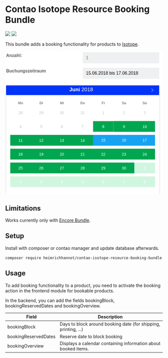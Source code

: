 # Contao Isotope Resource Booking Bundle

[![](https://img.shields.io/packagist/v/heimrichhannot/contao-isotope-resource-booking-bundle.svg)](https://packagist.org/packages/heimrichhannot/contao-isotope-resource-booking-bundle)
[![](https://img.shields.io/packagist/dt/heimrichhannot/contao-isotope-resource-booking-bundle.svg)](https://packagist.org/packages/heimrichhannot/contao-isotope-resource-booking-bundle)

This bundle adds a booking functionality for products to [Isotope](https://isotopeecommerce.org).

![](docs/img/booking_frontend.png)

## Limitations

Works currently only with [Encore Bundle](https://github.com/heimrichhannot/contao-encore-bundle).

## Setup

Install with composer or contao manager and update database afterwards.

    composer require heimrichhannot/contao-isotope-resource-booking-bundle

## Usage

To add booking functionality to a product, you need to activate the booking action in the frontend module for bookable products.

In the backend, you can add the fields bookingBlock, bookingReservedDates and bookingOverview.

Field | Description
------|-----------
bookingBlock | Days to block around booking date (for shipping, printing, ...)
bookingReservedDates | Reserve date to block booking
bookingOverview | Displays a calendar containing information about booked items.